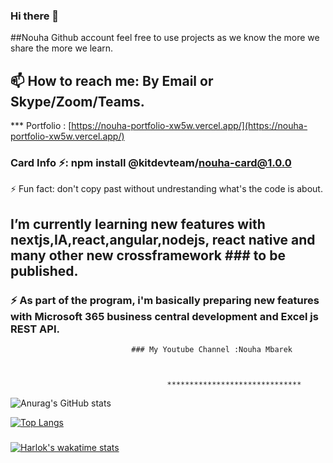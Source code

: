 ### Hi there 👋 
##Nouha Github account feel free to use projects as we know the more we share the more we learn.
## 📫 How to reach me: By Email or Skype/Zoom/Teams.

***  Portfolio : [https://nouha-portfolio-xw5w.vercel.app/](https://nouha-portfolio-xw5w.vercel.app/)



###  Card Info ⚡: npm install @kitdevteam/nouha-card@1.0.0 

 ⚡ Fun fact: don't copy past without undrestanding  what's the code is about.

## I’m currently learning new features with nextjs,IA,react,angular,nodejs, react native and many other new crossframework ### to be published.
### ⚡ As part of the program, i'm basically preparing new features with Microsoft 365 business central development and Excel js REST API.  


                               ### My Youtube Channel :Nouha Mbarek
                               
      
          
                                       ******************************
 
 
 ![Anurag's GitHub stats](https://github-readme-stats.vercel.app/api?username=nouha18&theme=chartreuse-dark&show_icons=true)



[![Top Langs](https://github-readme-stats.vercel.app/api/top-langs/?username=nouha18&layout=demo)](https://github.com/nouha18/github-readme-stats)


###

[![Harlok's wakatime stats](https://github-readme-stats.vercel.app/api/wakatime?username=nouha18)](https://github.com/nouha18/github-readme-stats)

